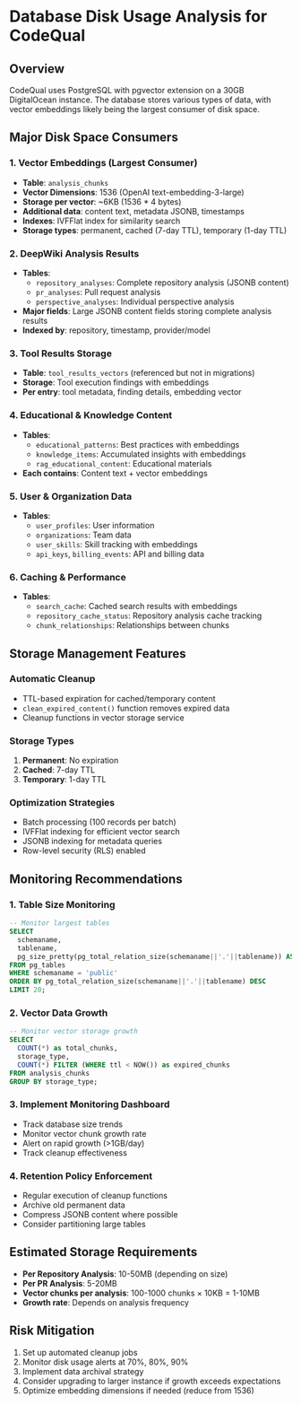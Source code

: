 # Database Disk Usage Analysis for CodeQual

## Overview
CodeQual uses PostgreSQL with pgvector extension on a 30GB DigitalOcean instance. The database stores various types of data, with vector embeddings likely being the largest consumer of disk space.

## Major Disk Space Consumers

### 1. Vector Embeddings (Largest Consumer)
- **Table**: `analysis_chunks`
- **Vector Dimensions**: 1536 (OpenAI text-embedding-3-large)
- **Storage per vector**: ~6KB (1536 * 4 bytes)
- **Additional data**: content text, metadata JSONB, timestamps
- **Indexes**: IVFFlat index for similarity search
- **Storage types**: permanent, cached (7-day TTL), temporary (1-day TTL)

### 2. DeepWiki Analysis Results
- **Tables**: 
  - `repository_analyses`: Complete repository analysis (JSONB content)
  - `pr_analyses`: Pull request analysis
  - `perspective_analyses`: Individual perspective analysis
- **Major fields**: Large JSONB content fields storing complete analysis results
- **Indexed by**: repository, timestamp, provider/model

### 3. Tool Results Storage
- **Table**: `tool_results_vectors` (referenced but not in migrations)
- **Storage**: Tool execution findings with embeddings
- **Per entry**: tool metadata, finding details, embedding vector

### 4. Educational & Knowledge Content
- **Tables**:
  - `educational_patterns`: Best practices with embeddings
  - `knowledge_items`: Accumulated insights with embeddings
  - `rag_educational_content`: Educational materials
- **Each contains**: Content text + vector embeddings

### 5. User & Organization Data
- **Tables**:
  - `user_profiles`: User information
  - `organizations`: Team data
  - `user_skills`: Skill tracking with embeddings
  - `api_keys`, `billing_events`: API and billing data

### 6. Caching & Performance
- **Tables**:
  - `search_cache`: Cached search results with embeddings
  - `repository_cache_status`: Repository analysis cache tracking
  - `chunk_relationships`: Relationships between chunks

## Storage Management Features

### Automatic Cleanup
- TTL-based expiration for cached/temporary content
- `clean_expired_content()` function removes expired data
- Cleanup functions in vector storage service

### Storage Types
1. **Permanent**: No expiration
2. **Cached**: 7-day TTL
3. **Temporary**: 1-day TTL

### Optimization Strategies
- Batch processing (100 records per batch)
- IVFFlat indexing for efficient vector search
- JSONB indexing for metadata queries
- Row-level security (RLS) enabled

## Monitoring Recommendations

### 1. Table Size Monitoring
```sql
-- Monitor largest tables
SELECT 
  schemaname,
  tablename,
  pg_size_pretty(pg_total_relation_size(schemaname||'.'||tablename)) AS size
FROM pg_tables
WHERE schemaname = 'public'
ORDER BY pg_total_relation_size(schemaname||'.'||tablename) DESC
LIMIT 20;
```

### 2. Vector Data Growth
```sql
-- Monitor vector storage growth
SELECT 
  COUNT(*) as total_chunks,
  storage_type,
  COUNT(*) FILTER (WHERE ttl < NOW()) as expired_chunks
FROM analysis_chunks
GROUP BY storage_type;
```

### 3. Implement Monitoring Dashboard
- Track database size trends
- Monitor vector chunk growth rate
- Alert on rapid growth (>1GB/day)
- Track cleanup effectiveness

### 4. Retention Policy Enforcement
- Regular execution of cleanup functions
- Archive old permanent data
- Compress JSONB content where possible
- Consider partitioning large tables

## Estimated Storage Requirements
- **Per Repository Analysis**: 10-50MB (depending on size)
- **Per PR Analysis**: 5-20MB
- **Vector chunks per analysis**: 100-1000 chunks × 10KB = 1-10MB
- **Growth rate**: Depends on analysis frequency

## Risk Mitigation
1. Set up automated cleanup jobs
2. Monitor disk usage alerts at 70%, 80%, 90%
3. Implement data archival strategy
4. Consider upgrading to larger instance if growth exceeds expectations
5. Optimize embedding dimensions if needed (reduce from 1536)